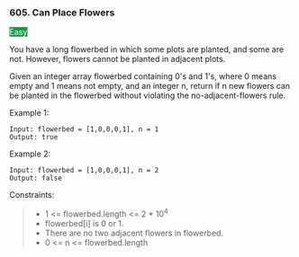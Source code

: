 <h3>605. Can Place Flowers</h3>

<span style="background-color:179848; color:white">Easy</span>

You have a long flowerbed in which some plots are planted, and some are not. However, flowers cannot be planted in adjacent plots.

Given an integer array flowerbed containing 0's and 1's, where 0 means empty and 1 means not empty, and an integer n, return if n new flowers can be planted in the flowerbed without violating the no-adjacent-flowers rule.



Example 1:

    Input: flowerbed = [1,0,0,0,1], n = 1
    Output: true

Example 2:

    Input: flowerbed = [1,0,0,0,1], n = 2
    Output: false



Constraints:

> - 1 <= flowerbed.length <= 2 * 10<sup>4</sup>
> - flowerbed[i] is 0 or 1.
> - There are no two adjacent flowers in flowerbed.
> - 0 <= n <= flowerbed.length

